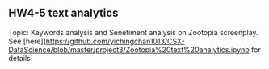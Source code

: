 ## HW4-5 text analytics
Topic: Keywords analysis and Senetiment analysis on Zootopia screenplay. See [here](https://github.com/yichingchan1013/CSX-DataScience/blob/master/project3/Zootopia%20text%20analytics.ipynb for details

